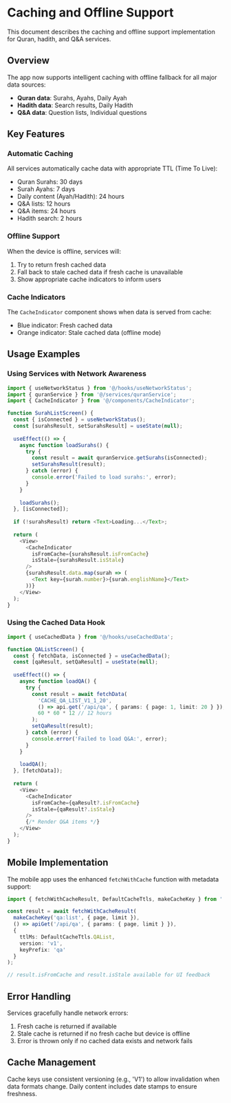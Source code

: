 # Caching and Offline Support

This document describes the caching and offline support implementation for Quran, hadith, and Q&A services.

## Overview

The app now supports intelligent caching with offline fallback for all major data sources:
- **Quran data**: Surahs, Ayahs, Daily Ayah
- **Hadith data**: Search results, Daily Hadith  
- **Q&A data**: Question lists, Individual questions

## Key Features

### Automatic Caching
All services automatically cache data with appropriate TTL (Time To Live):
- Quran Surahs: 30 days
- Surah Ayahs: 7 days  
- Daily content (Ayah/Hadith): 24 hours
- Q&A lists: 12 hours
- Q&A items: 24 hours
- Hadith search: 2 hours

### Offline Support
When the device is offline, services will:
1. Try to return fresh cached data
2. Fall back to stale cached data if fresh cache is unavailable
3. Show appropriate cache indicators to inform users

### Cache Indicators
The `CacheIndicator` component shows when data is served from cache:
- Blue indicator: Fresh cached data
- Orange indicator: Stale cached data (offline mode)

## Usage Examples

### Using Services with Network Awareness

```typescript
import { useNetworkStatus } from '@/hooks/useNetworkStatus';
import { quranService } from '@/services/quranService';
import { CacheIndicator } from '@/components/CacheIndicator';

function SurahListScreen() {
  const { isConnected } = useNetworkStatus();
  const [surahsResult, setSurahsResult] = useState(null);
  
  useEffect(() => {
    async function loadSurahs() {
      try {
        const result = await quranService.getSurahs(isConnected);
        setSurahsResult(result);
      } catch (error) {
        console.error('Failed to load surahs:', error);
      }
    }
    
    loadSurahs();
  }, [isConnected]);
  
  if (!surahsResult) return <Text>Loading...</Text>;
  
  return (
    <View>
      <CacheIndicator 
        isFromCache={surahsResult.isFromCache} 
        isStale={surahsResult.isStale} 
      />
      {surahsResult.data.map(surah => (
        <Text key={surah.number}>{surah.englishName}</Text>
      ))}
    </View>
  );
}
```

### Using the Cached Data Hook

```typescript
import { useCachedData } from '@/hooks/useCachedData';

function QAListScreen() {
  const { fetchData, isConnected } = useCachedData();
  const [qaResult, setQaResult] = useState(null);
  
  useEffect(() => {
    async function loadQA() {
      try {
        const result = await fetchData(
          'CACHE_QA_LIST_V1_1_20',
          () => api.get('/api/qa', { params: { page: 1, limit: 20 } }),
          60 * 60 * 12 // 12 hours
        );
        setQaResult(result);
      } catch (error) {
        console.error('Failed to load Q&A:', error);
      }
    }
    
    loadQA();
  }, [fetchData]);
  
  return (
    <View>
      <CacheIndicator 
        isFromCache={qaResult?.isFromCache} 
        isStale={qaResult?.isStale} 
      />
      {/* Render Q&A items */}
    </View>
  );
}
```

## Mobile Implementation

The mobile app uses the enhanced `fetchWithCache` function with metadata support:

```typescript
import { fetchWithCacheResult, DefaultCacheTtls, makeCacheKey } from '../utils/cache';

const result = await fetchWithCacheResult(
  makeCacheKey('qa:list', { page, limit }),
  () => apiGet('/api/qa', { params: { page, limit } }),
  {
    ttlMs: DefaultCacheTtls.QAList,
    version: 'v1',
    keyPrefix: 'qa'
  }
);

// result.isFromCache and result.isStale available for UI feedback
```

## Error Handling

Services gracefully handle network errors:
1. Fresh cache is returned if available
2. Stale cache is returned if no fresh cache but device is offline
3. Error is thrown only if no cached data exists and network fails

## Cache Management

Cache keys use consistent versioning (e.g., 'V1') to allow invalidation when data formats change. Daily content includes date stamps to ensure freshness.